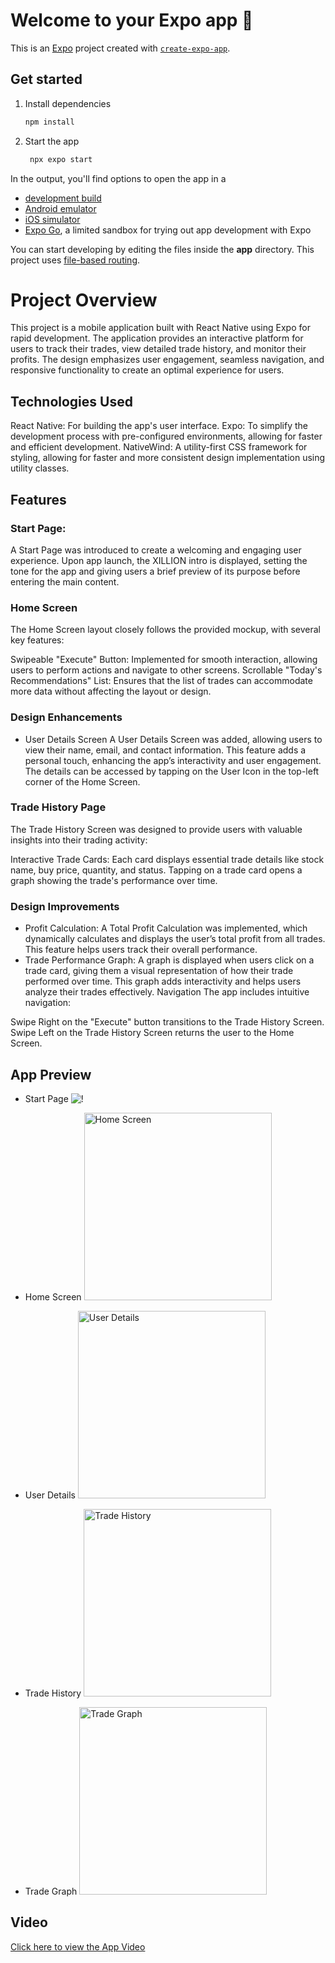 # Welcome to your Expo app 👋

This is an [Expo](https://expo.dev) project created with [`create-expo-app`](https://www.npmjs.com/package/create-expo-app).

## Get started

1. Install dependencies

   ```bash
   npm install
   ```

2. Start the app

   ```bash
    npx expo start
   ```

In the output, you'll find options to open the app in a

- [development build](https://docs.expo.dev/develop/development-builds/introduction/)
- [Android emulator](https://docs.expo.dev/workflow/android-studio-emulator/)
- [iOS simulator](https://docs.expo.dev/workflow/ios-simulator/)
- [Expo Go](https://expo.dev/go), a limited sandbox for trying out app development with Expo

You can start developing by editing the files inside the **app** directory. This project uses [file-based routing](https://docs.expo.dev/router/introduction).

# Project Overview

This project is a mobile application built with React Native using Expo for rapid development. The application provides an interactive platform for users to track their trades, view detailed trade history, and monitor their profits. The design emphasizes user engagement, seamless navigation, and responsive functionality to create an optimal experience for users.

## Technologies Used

React Native: For building the app's user interface.
Expo: To simplify the development process with pre-configured environments, allowing for faster and efficient development.
NativeWind: A utility-first CSS framework for styling, allowing for faster and more consistent design implementation using utility classes.

## Features

### Start Page:

A Start Page was introduced to create a welcoming and engaging user experience. Upon app launch, the XILLION intro is displayed, setting the tone for the app and giving users a brief preview of its purpose before entering the main content.

### Home Screen

The Home Screen layout closely follows the provided mockup, with several key features:

Swipeable "Execute" Button: Implemented for smooth interaction, allowing users to perform actions and navigate to other screens.
Scrollable "Today's Recommendations" List: Ensures that the list of trades can accommodate more data without affecting the layout or design.

### Design Enhancements

- User Details Screen
  A User Details Screen was added, allowing users to view their name, email, and contact information. This feature adds a personal touch, enhancing the app’s interactivity and user engagement. The details can be accessed by tapping on the User Icon in the top-left corner of the Home Screen.

### Trade History Page

The Trade History Screen was designed to provide users with valuable insights into their trading activity:

Interactive Trade Cards: Each card displays essential trade details like stock name, buy price, quantity, and status. Tapping on a trade card opens a graph showing the trade's performance over time.

### Design Improvements

- Profit Calculation: A Total Profit Calculation was implemented, which dynamically calculates and displays the user’s total profit from all trades. This feature helps users track their overall performance.
- Trade Performance Graph: A graph is displayed when users click on a trade card, giving them a visual representation of how their trade performed over time. This graph adds interactivity and helps users analyze their trades effectively.
  Navigation
  The app includes intuitive navigation:

Swipe Right on the "Execute" button transitions to the Trade History Screen.
Swipe Left on the Trade History Screen returns the user to the Home Screen.

## App Preview

- Start Page
  ![!](../XILLION/assets/App%20Images/StartPage.jpg)

- Home Screen
  <img src="../XILLION/assets/App%20Images/HomeScreen.jpg" alt="Home Screen" width="300"/>

- User Details
  <img src="../XILLION/assets/App%20Images/UserDetails.jpg" alt="User Details" width="300"/>

- Trade History
  <img src="../XILLION/assets/App%20Images/TradeHistory.jpg" alt="Trade History" width="300"/>

- Trade Graph
  <img src="../XILLION/assets/App%20Images/TradeGraph.jpg" alt="Trade Graph" width="300"/>

## Video

[Click here to view the App Video](https://drive.google.com/file/d/197ziC_cH0ErgNjz8Qa4EFv9URaBBmXNb/view?usp=sharing)
